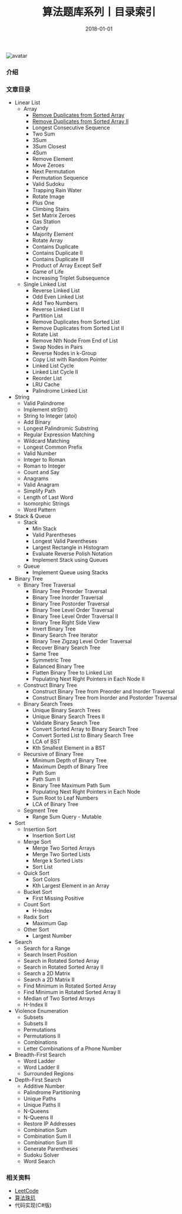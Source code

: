 ﻿---
title: 算法题库系列丨目录索引
tags:
  - 算法
  - 编程技巧
  - 数据结构
categories: 计算机基础
date: 2018-01-01
top: 100
---
![avatar](/uploads/images/43aa6878-123e-40ae-84c5-ca0e19bee1ae.jpg)
### 介绍
<!-- more -->

### 文章目录
- Linear List
	- Array
		- [Remove Duplicates from Sorted Array](http://localhost:4000/articles/4b71b442-724c-4b5a-b3ee-d391b710a244/)
		- [Remove Duplicates from Sorted Array II](http://localhost:4000/articles/29bb1a26-53ed-4856-b793-389da229c5e8/)
		- Longest Consecutive Sequence
		- Two Sum
		- 3Sum
		- 3Sum Closest
		- 4Sum
		- Remove Element
		- Move Zeroes
		- Next Permutation
		- Permutation Sequence
		- Valid Sudoku
		- Trapping Rain Water
		- Rotate Image
		- Plus One
		- Climbing Stairs
		- Set Matrix Zeroes
		- Gas Station
		- Candy
		- Majority Element
		- Rotate Array
		- Contains Duplicate
		- Contains Duplicate II
		- Contains Duplicate III
		- Product of Array Except Self
		- Game of Life
		- Increasing Triplet Subsequence
	- Single Linked List
		- Reverse Linked List
		- Odd Even Linked List
		- Add Two Numbers
		- Reverse Linked List II
		- Partition List
		- Remove Duplicates from Sorted List
		- Remove Duplicates from Sorted List II
		- Rotate List
		- Remove Nth Node From End of List
		- Swap Nodes in Pairs
		- Reverse Nodes in k-Group
		- Copy List with Random Pointer
		- Linked List Cycle
		- Linked List Cycle II
		- Reorder List
		- LRU Cache
		- Palindrome Linked List
- String
	- Valid Palindrome
	- Implement strStr()
	- String to Integer (atoi)
	- Add Binary
	- Longest Palindromic Substring
	- Regular Expression Matching
	- Wildcard Matching
	- Longest Common Prefix
	- Valid Number
	- Integer to Roman
	- Roman to Integer
	- Count and Say
	- Anagrams
	- Valid Anagram
	- Simplify Path
	- Length of Last Word
	- Isomorphic Strings
	- Word Pattern
- Stack & Queue
	- Stack
		- Min Stack
		- Valid Parentheses
		- Longest Valid Parentheses
		- Largest Rectangle in Histogram
		- Evaluate Reverse Polish Notation
		- Implement Stack using Queues
	- Queue
		- Implement Queue using Stacks
- Binary Tree
	- Binary Tree Traversal
		- Binary Tree Preorder Traversal
		- Binary Tree Inorder Traversal
		- Binary Tree Postorder Traversal
		- Binary Tree Level Order Traversal
		- Binary Tree Level Order Traversal II
		- Binary Tree Right Side View
		- Invert Binary Tree
		- Binary Search Tree Iterator
		- Binary Tree Zigzag Level Order Traversal
		- Recover Binary Search Tree
		- Same Tree
		- Symmetric Tree
		- Balanced Binary Tree
		- Flatten Binary Tree to Linked List
		- Populating Next Right Pointers in Each Node II
	- Construct Binary Tree
		- Construct Binary Tree from Preorder and Inorder Traversal
		- Construct Binary Tree from Inorder and Postorder Traversal		
	- Binary Search Trees
		- Unique Binary Search Trees
		- Unique Binary Search Trees II
		- Validate Binary Search Tree
		- Convert Sorted Array to Binary Search Tree
		- Convert Sorted List to Binary Search Tree
		- LCA of BST
		- Kth Smallest Element in a BST
	- Recursive of Binary Tree
		- Minimum Depth of Binary Tree
		- Maximum Depth of Binary Tree
		- Path Sum
		- Path Sum II
		- Binary Tree Maximum Path Sum
		- Populating Next Right Pointers in Each Node
		- Sum Root to Leaf Numbers
		- LCA of Binary Tree
	- Segment Tree
		- Range Sum Query - Mutable
- Sort
	- Insertion Sort
		- Insertion Sort List
	- Merge Sort
		- Merge Two Sorted Arrays
		- Merge Two Sorted Lists
		- Merge k Sorted Lists
		- Sort List
	- Quick Sort
		- Sort Colors
		- Kth Largest Element in an Array
	- Bucket Sort
		- First Missing Positive
	- Count Sort
		- H-Index
	- Radix Sort
		- Maximum Gap
	- Other Sort
		- Largest Number
- Search
	- Search for a Range
	- Search Insert Position
	- Search in Rotated Sorted Array
	- Search in Rotated Sorted Array II
	- Search a 2D Matrix
	- Search a 2D Matrix II
	- Find Minimum in Rotated Sorted Array
	- Find Minimum in Rotated Sorted Array II
	- Median of Two Sorted Arrays
	- H-Index II
- Violence Enumeration
	- Subsets
	- Subsets II
	- Permutations
	- Permutations II
	- Combinations
	- Letter Combinations of a Phone Number
- Breadth-First Search	
	- Word Ladder
	- Word Ladder II
	- Surrounded Regions
- Depth-First Search	
	- Additive Number
	- Palindrome Partitioning
	- Unique Paths
	- Unique Paths II
	- N-Queens
	- N-Queens II
	- Restore IP Addresses
	- Combination Sum
	- Combination Sum II
	- Combination Sum III
	- Generate Parentheses
	- Sudoku Solver
	- Word Search





### 相关资料
- [LeetCode](https://leetcode.com/problemset/all/)
- [算法珠玑](https://www.gitbook.com/book/soulmachine/algorithm-essentials/details)
- 代码实现(C#版)